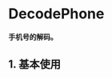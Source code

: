 # DecodePhone

**手机号的解码。**

## 1. 基本使用

<code src="./../../demo/decode-phone/normal-usage.demo.tsx" />
